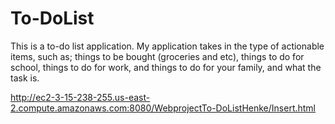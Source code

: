 # To-DoList
This is a to-do list application. My application takes in the type of actionable items, such as; things to be bought (groceries and etc), things to do for school, things to do for work, and things to do for your family, and what the task is.

http://ec2-3-15-238-255.us-east-2.compute.amazonaws.com:8080/WebprojectTo-DoListHenke/Insert.html
